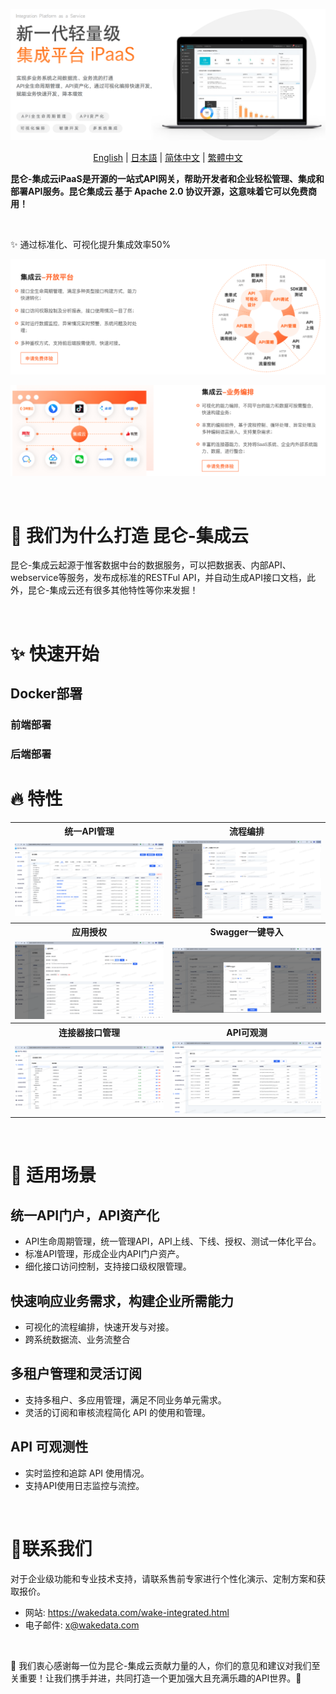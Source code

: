 ![image](./image/产品介绍.png)

<p align="center">
  <a href="/README.md">English</a>
  | 
  <a href="/readme/readme-jp.md">日本語</a>
  | 
  <a href="/readme/readme-zh-cn.md">简体中文</a>
  | 
  <a href="/readme/readme-zh-tw.md">繁體中文</a>
</p>

<b>昆仑-集成云iPaaS是开源的一站式API网关，帮助开发者和企业轻松管理、集成和部署API服务。昆仑集成云 基于 Apache 2.0 协议开源，这意味着它可以免费商用！</b>

<br>

✨ 通过标准化、可视化提升集成效率50%

![image](./image/API功能.png)

![image](./image/业务编排.png)





<br>

# 💌 我们为什么打造 昆仑-集成云
昆仑-集成云起源于惟客数据中台的数据服务，可以把数据表、内部API、webservice等服务，发布成标准的RESTFul API，并自动生成API接口文档，此外，昆仑-集成云还有很多其他特性等你来发掘！

<br>


# ✨ 快速开始

## Docker部署

### 前端部署

### 后端部署




# 🔥 特性
<table>
  <tr>
    <th>
      统一API管理
    </th>
    <th>
      流程编排
    </th>

  </tr>

  <tr>
    <td width="50%">
        <img src="./image/接口管理.png" />
    </td>
    <td width="50%">
        <img src="./image/流程编排.png" />
    </td>
  </tr>

  <tr>
    <th>
      应用授权
    </th>
    <th>
     Swagger一键导入
    </th>

  </tr>

  <tr>
    <td width="50%">
        <img src="./image/应用授权.png" />
    </td>
    <td width="50%">
        <img src="./image/swagger导入接口.png" />
    </td>
  </tr>

  <tr>
    <th>
      连接器接口管理
    </th>
    <th>
      API可观测
    </th>

  </tr>

  <tr>
    <td width="50%">
        <img src="./image/连接器接口管理.png" />
    </td>
    <td width="50%">
        <img src="./image/操作日志.png" />
    </td>
  </tr>
  
</table>


<br>

# 🚀 适用场景
## 统一API门户，API资产化
  - API生命周期管理，统一管理API，API上线、下线、授权、测试一体化平台。
  - 标准API管理，形成企业内API门户资产。
  - 细化接口访问控制，支持接口级权限管理。

## 快速响应业务需求，构建企业所需能力
  - 可视化的流程编排，快速开发与对接。
  - 跨系统数据流、业务流整合

## 多租户管理和灵活订阅
  - 支持多租户、多应用管理，满足不同业务单元需求。
  - 灵活的订阅和审核流程简化 API 的使用和管理。

## API 可观测性
  - 实时监控和追踪 API 使用情况。
  - 支持API使用日志监控与流控。


<br>

# 💌联系我们
对于企业级功能和专业技术支持，请联系售前专家进行个性化演示、定制方案和获取报价。

- 网站: https://wakedata.com/wake-integrated.html
- 电子邮件: x@wakedata.com

<br>

🙏 我们衷心感谢每一位为昆仑-集成云贡献力量的人，你们的意见和建议对我们至关重要！让我们携手并进，共同打造一个更加强大且充满乐趣的API世界。🎉

